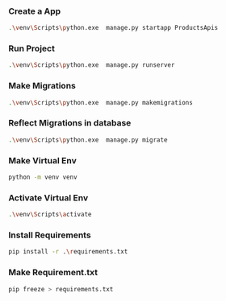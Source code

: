 ### Create a App

```bash
.\venv\Scripts\python.exe  manage.py startapp ProductsApis
```

### Run Project

```bash
.\venv\Scripts\python.exe  manage.py runserver
```

### Make Migrations

```bash
.\venv\Scripts\python.exe  manage.py makemigrations
```

### Reflect Migrations in database

```bash
.\venv\Scripts\python.exe  manage.py migrate
```

### Make Virtual Env

```bash
python -m venv venv
```

### Activate Virtual Env

```bash
.\venv\Scripts\activate
```

### Install Requirements

```bash
pip install -r .\requirements.txt
```

### Make Requirement.txt

```bash
pip freeze > requirements.txt
```
